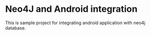 # Neo4J and Android integration
This is sample project for integrating android application with neo4j database. 

